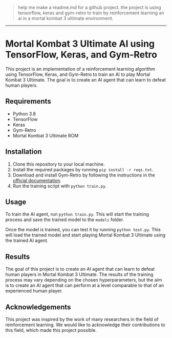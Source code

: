 > help me make a readme.md for a github project. the project is using tensorflow, keras and gym-retro to train by reinforcement learning an ai in a mortal kombat 3 ultimate environment.

---

Mortal Kombat 3 Ultimate AI using TensorFlow, Keras, and Gym-Retro
==================================================================

This project is an implementation of a reinforcement learning algorithm using TensorFlow, Keras, and Gym-Retro to train an AI to play Mortal Kombat 3 Ultimate. The goal is to create an AI agent that can learn to defeat human players.

Requirements
------------

*   Python 3.8
*   TensorFlow
*   Keras
*   Gym-Retro
*   Mortal Kombat 3 Ultimate ROM

Installation
------------

1.  Clone this repository to your local machine.
2.  Install the required packages by running `pip install -r reqs.txt`.
3.  Download and install Gym-Retro by following the instructions in the [official documentation](https://retro.readthedocs.io/en/latest/getting_started.html).
4.  Run the training script with `python train.py`.

Usage
-----

To train the AI agent, run `python train.py`. This will start the training process and save the trained model to the `models` folder.

Once the model is trained, you can test it by running `python test.py`. This will load the trained model and start playing Mortal Kombat 3 Ultimate using the trained AI agent.

Results
-------

The goal of this project is to create an AI agent that can learn to defeat human players in Mortal Kombat 3 Ultimate. The results of the training process may vary depending on the chosen hyperparameters, but the aim is to create an AI agent that can perform at a level comparable to that of an experienced human player.

Acknowledgements
----------------

This project was inspired by the work of many researchers in the field of reinforcement learning. We would like to acknowledge their contributions to this field, which made this project possible.

